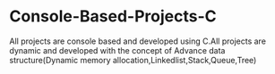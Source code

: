 # Console-Based-Projects-C
All projects are console based and developed using C.All projects are dynamic and developed with the concept of Advance data structure(Dynamic memory allocation,Linkedlist,Stack,Queue,Tree)
